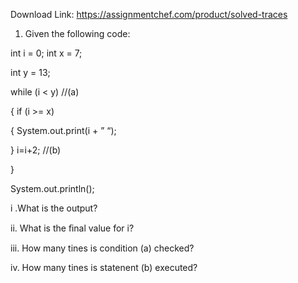 Download Link: https://assignmentchef.com/product/solved-traces
<br>
1. Given the following code:

int i = 0; int x = 7;

int y = 13;

while (i &lt; y) //(a)

{ if (i &gt;= x)

{ System.out.print(i + ” “);

} i=i+2; //(b)

}

System.out.println();

i .What is the output?

ii. What is the ﬁnal value for i?

iii. How many tines is condition (a) checked?

iv. How many tines is statenent (b) executed?